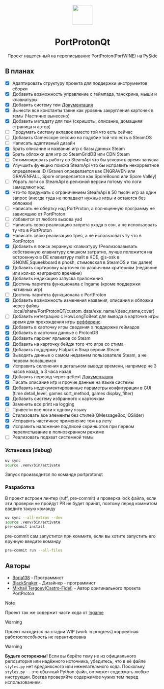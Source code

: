 <div align="center">
  <img src="https://raw.githubusercontent.com/Castro-Fidel/PortWINE/master/data_from_portwine/img/gui/portproton.svg" width="64">
  <h1 align="center">PortProtonQt</h1>
  <p align="center">Проект нацеленный на переписывание PortProton(PortWINE) на PySide</p>
</div>

## В планах

- [X] Адаптировать структуру проекта для поддержки инструментов сборки
- [X] Добавить возможность управление с геймпада, тачскрина, мыши и клавиатуры
- [X] Добавить систему тем [Документация](https://github.com/BlackSnaker/PortProtonQt/blob/main/portprotonqt/themes/README.md)
- [X] Вынести все константы такие как уровень закругления карточек в темы (Частично вынесено)
- [X] Добавить метадату для тем (скришоты, описание, домащняя страница и автор)
- [ ] Продумать систему вкладок вместо той что есть сейчас
- [ ] Добавить Gamescope сессию на подобие той что есть в SteamOS
- [ ] Написать адаптивный дизайн
- [X] Брать описание и названия игр с базы данных Steam
- [X] Брать обложки для игр со SteamGridDB или CDN Steam
- [ ] Оптимизировать работу со SteamApi что бы ускорить время запуска
- [X] Улучшить функцию поиска SteamApi что бы исправить некорректное определение ID (Graven определается как ENGRAVEN или GRAVENFALL, Spore определается как SporeBound или Spore Valley)
- [ ] Убрать логи со SteamApi в релизной версии потому что логи замедляют код
- [X] Что-то придумать с ограничением SteamApi в 50 тысяч игр за один запрос (иногда туда не попадают нужные игры и остаются без обложки)
- [ ] Написать не обёртку над PortProton, а полноценную программу не зависящию от PortProton
- [ ] Избавится от любого вызова yad
- [ ] Написать свою реализацию запрета ухода в сон, а не использовать ту что в PortProton
- [X] Написать свою реализацию трея, а не использовать ту что в PortProton
- [X] Добавить в поиск экранную клавиатуру (Реализовавывать собственную клавиатуру слишком затратно, лучше положится на встроенную в DE клавиатуру malit в KDE, gjs-osk в GNOME,Squeekboard в phosh, стимовская в SteamOS и так далее)
- [X] Добавить сортировку карточек по различным критериям (недавние или кол-во наиграного времени)
- [X] Добавить индикацию запуска приложения
- [X] Достичь паритета функционала с Ingame (кроме поддержки нативных игр)
- [ ] Достичь паритета функционала с PortProton
- [X] Добавить возможность изменения названия, описания и обложки через файлы .local/share/PortProtonQT/custom_data/exe_name/{desc,name,cover}
- [ ] Добавить интеграцию с HowLongToBeat для вывода в карточке игры время для прохождения игры [рефференс](https://github.com/hulkrelax/hltb-for-deck)
- [X] Добавить в карточку игры сведения о поддержке геймадов
- [X] Добавить в карточки данные с ProtonDB
- [X] Добавить парсинг ярлыков со Steam
- [X] Добавить на карточку бейдж того что игра со стима
- [X] Добавить поддержку Flatpak и Snap версии Steam
- [X] Выводить данные о самом недавнем пользователе Steam, а не первом попавшемся
- [X] Исправить склонения в детальном выводе времени, например не 3 часов назад, а 3 часа назад
- [X] Добавить перевод через gettext [Документация](https://github.com/BlackSnaker/PortProtonQt/blob/main/portprotonqt/locales/README.md)
- [X] Писать описание игр и прочие данные на языке системы
- [X] Добавить недокументированные параметры конфигурации в GUI (time detail_level, games sort_method, games display_filter)
- [X] Добавить систему избранного к карточкам
- [X] Заменить все print на logging
- [ ] Привести все логи к одному языку
- [X] Стилизовать все элементы без стилей(QMessageBox, QSlider)
- [X] Исправить частичное применение тем на лету
- [X] Исправить наложение подписей скриншотов при первом перелистывание в полноэкранном режиме
- [ ] Реализовать подхват системной темы

### Установка (debug)

```sh
uv sync
source .venv/bin/activate
```

Запуск производится по команде portprotonqt

### Разработка

В проект встроен линтер (ruff, pre-commit) и проверка lock файла, если эти проверки не пройдут PR не будет принят, поэтому перед коммитом введите такую команду

```sh
uv sync --all-extras --dev
source .venv/bin/activate
pre-commit install
```

pre-commit сам запустится при коммите, если вы хотите запустить его вручную введите команду

```sh
pre-commit run --all-files
```

## Авторы

* [Boria138](https://github.com/Boria138) - Программист
* [BlackSnaker](https://github.com/BlackSnaker) - Дизайнер - программист
* [Mikhail Tergoev(Castro-Fidel)](https://github.com/Castro-Fidel) - Автор оригинального проекта PortProton

> [!NOTE]
> Проект так же содержит части кода от [Ingame](https://github.com/Castro-Fidel/ingame)

> [!WARNING]
> Проект находится на стадии WIP (work in progress) корректная работоспособность не гарантирована


> [!WARNING]
> **Будьте осторожны!** Если вы берёте тему не из официального репозитория или надёжного источника, убедитесь, что в её файле `styles.py` нет вредоносного или нежелательного кода. Поскольку `styles.py` — это обычный Python-файл, он может содержать любые инструкции. Всегда проверяйте содержимое чужих тем перед использованием.
